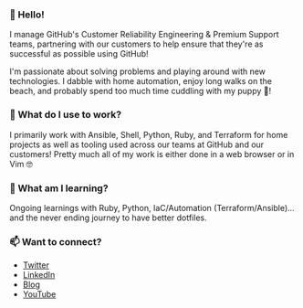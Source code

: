 ### 👋 Hello! 

I manage GitHub's Customer Reliability Engineering & Premium Support teams, partnering with our customers to help ensure that they're as successful as possible using GitHub!

I'm passionate about solving problems and playing around with new technologies. I dabble with home automation, enjoy long walks on the beach, and probably spend too much time cuddling with my puppy 🐶!

### 🔭 What do I use to work?

I primarily work with Ansible, Shell, Python, Ruby, and Terraform for home projects as well as tooling used across our teams at GitHub and our customers! Pretty much all of my work is either done in a web browser or in Vim 🤓

### 🌱 What am I learning?

Ongoing learnings with Ruby, Python, IaC/Automation (Terraform/Ansible)... and the never ending journey to have better dotfiles.

### 📫 Want to connect?

- [Twitter](https://twitter.com/maclarel_)
- [LinkedIn](https://www.linkedin.com/in/loganmaclaren/)
- [Blog](https://maclarel.github.io/)
- [YouTube](https://www.youtube.com/channel/UCRoQUH8UHGi18ERXjYin8AQ)
